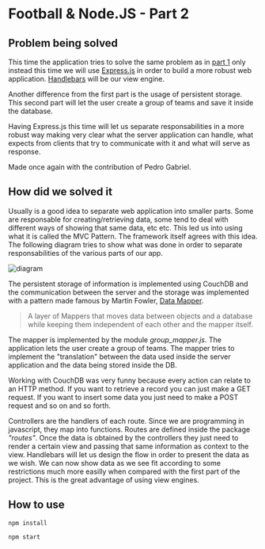 # Football & Node.JS - Part 2

## Problem being solved

This time the application tries to solve the same problem as in [part 1](https://github.com/CaptainGabriel/Football_and_Node.js-Part_1) only instead this time we will use [Express.js](expressjs.com) in order to build a more robust web application. [Handlebars](handlebarsjs.com) will be our view engine.

Another difference from the first part is the usage of persistent storage. This second part will let the user create a group of teams and save it inside the database.

Having Express.js this time will let us separate responsabilities in a more robust way making very clear what the server application can handle, what expects from clients that try to communicate with it and what will serve as response.  

Made once again with the contribution of Pedro Gabriel.

## How did we solved it

Usually is a good idea to separate web application into smaller parts. Some are responsable for creating/retrieving data, some tend to deal with different ways of showing that same data, etc etc. This led us into using what it is called the MVC Pattern. The framework itself agrees with this idea. The following diagram tries to show what was done in order to separate responsabilities of the various parts of our app.

![diagram](http://i.imgur.com/lVO89Jr.png)

The persistent storage of information is implemented using CouchDB and the communication between the server and the storage was implemented with a pattern made famous by Martin Fowler, [Data Mapper](http://martinfowler.com/eaaCatalog/dataMapper.html).

> A layer of Mappers that moves data between objects and a database while keeping them independent of each other and the mapper itself.

The mapper is implemented by the module _group_mapper.js_. The application lets the user create a group of teams. The mapper tries to implement the "translation" between the data used inside the server application and the data being stored inside the DB.

Working with CouchDB was very funny because every action can relate to an HTTP method. If you want to retrieve a record you can just make a GET request. If you want to insert some data you just need to make a POST request and so on and so forth.

Controllers are the handlers of each route. Since we are programming in javascript, they map into functions. Routes are defined inside the package _"routes"_. Once the data is obtained by the controllers they just need to render a certain view and passing that same information as context to the view. Handlebars will let us design the flow in order to present the data as we wish. We can now show data as we see fit according to some restrictions much more easilly when compared with the first part of the project. This is the great advantage of using view engines. 

## How to use

`npm install`

`npm start`
